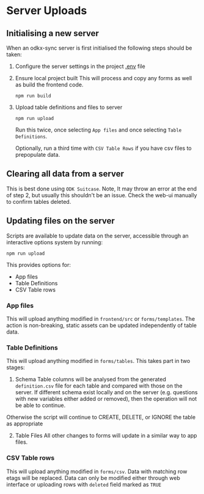 # Server Uploads

## Initialising a new server

When an odkx-sync server is first initialised the following steps should be taken:

1. Configure the server settings in the project [.env](../.env) file

2. Ensure local project built
   This will process and copy any forms as well as build the frontend code.

   ```
   npm run build
   ```

3. Upload table definitions and files to server

   ```
   npm run upload
   ```
   Run this twice, once selecting `App files` and once selecting `Table Definitions`. 
   
   Optionally, run a third time with `CSV Table Rows` if you have csv files to prepopulate data.


## Clearing all data from a server

This is best done using `ODK Suitcase`.
Note, It may throw an error at the end of step 2, but usually this shouldn't be an issue. Check the web-ui manually to confirm tables deleted.

## Updating files on the server

Scripts are available to update data on the server, accessible through an interactive options system by running:

```
npm run upload
```

This provides options for:

- App files
- Table Definitions
- CSV Table rows

### App files

This will upload anything modified in `frontend/src` or `forms/templates`.
The action is non-breaking, static assets can be updated independently of table data.

### Table Definitions

This will upload anything modified in `forms/tables`.
This takes part in two stages:

1. Schema
   Table columns will be analysed from the generated `definition.csv` file for each table and compared with those on the server. If different schema exist locally and on the server (e.g. questions with new variables either added or removed), then the operation will not be able to continue.

Otherwise the script will continue to CREATE, DELETE, or IGNORE the table as appropriate

2. Table Files
   All other changes to forms will update in a similar way to app files.

### CSV Table rows

This will upload anything modified in `forms/csv`.
Data with matching row etags will be replaced. Data can only be modified either through web interface or uploading rows with `deleted` field marked as `TRUE`
